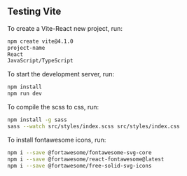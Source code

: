 ## Testing Vite

To create a Vite-React new project, run:

```bash
npm create vite@4.1.0 
project-name
React
JavaScript/TypeScript
```

To start the development server, run:

```bash
npm install
npm run dev
```

To compile the scss to css, run:

```bash
npm install -g sass
sass --watch src/styles/index.scss src/styles/index.css
```

To install fontawesome icons, run:
  
```bash
npm i --save @fortawesome/fontawesome-svg-core
npm i --save @fortawesome/react-fontawesome@latest
npm i --save @fortawesome/free-solid-svg-icons
```